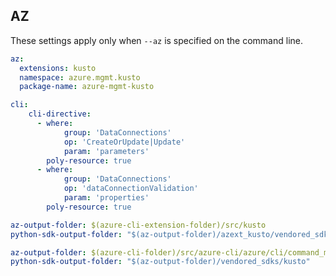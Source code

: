 ## AZ

These settings apply only when `--az` is specified on the command line.

``` yaml $(az)
az:
  extensions: kusto
  namespace: azure.mgmt.kusto
  package-name: azure-mgmt-kusto

cli:
    cli-directive:
      - where:
            group: 'DataConnections'
            op: 'CreateOrUpdate|Update'
            param: 'parameters'
        poly-resource: true
      - where:
            group: 'DataConnections'
            op: 'dataConnectionValidation'
            param: 'properties'
        poly-resource: true
```

``` yaml $(az) && !$(cli-core)
az-output-folder: $(azure-cli-extension-folder)/src/kusto
python-sdk-output-folder: "$(az-output-folder)/azext_kusto/vendored_sdks/kusto"
```
``` yaml $az) && $(cli-core)
az-output-folder: $(azure-cli-folder)/src/azure-cli/azure/cli/command_modules/kusto
python-sdk-output-folder: "$(az-output-folder)/vendored_sdks/kusto"
```